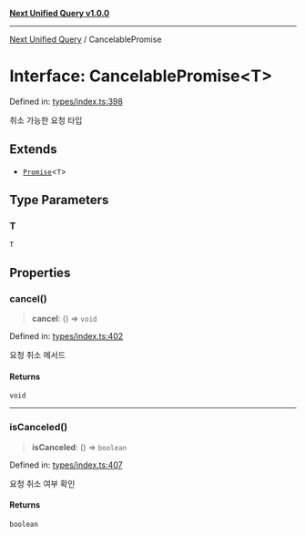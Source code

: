 [**Next Unified Query v1.0.0**](../README.md)

***

[Next Unified Query](../globals.md) / CancelablePromise

# Interface: CancelablePromise\<T\>

Defined in: [types/index.ts:398](https://github.com/newExpand/next-unified-query/blob/main/packages/core/src/types/index.ts#L398)

취소 가능한 요청 타입

## Extends

- [`Promise`](https://developer.mozilla.org/docs/Web/JavaScript/Reference/Global_Objects/Promise)\<`T`\>

## Type Parameters

### T

`T`

## Properties

### cancel()

> **cancel**: () => `void`

Defined in: [types/index.ts:402](https://github.com/newExpand/next-unified-query/blob/main/packages/core/src/types/index.ts#L402)

요청 취소 메서드

#### Returns

`void`

***

### isCanceled()

> **isCanceled**: () => `boolean`

Defined in: [types/index.ts:407](https://github.com/newExpand/next-unified-query/blob/main/packages/core/src/types/index.ts#L407)

요청 취소 여부 확인

#### Returns

`boolean`
